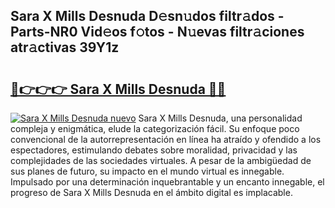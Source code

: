 ## Sara X Mills Desnuda D𝚎sn𝚞dos filtr𝚊dos - Parts-NR0 Vid𝚎os f𝚘tos - N𝚞evas filtr𝚊ciones atr𝚊ctivas 39Y1z

# <h2><a href="http://mbchi5o.tromn.icu/?c=Sara+X+Mills+Desnuda">🔗👉👉👉 Sara X Mills Desnuda 🔗🔗</a></h2>

[![Sara X Mills Desnuda nuevo](https://i.imgur.com/pEAQMta.gif)](http://mbchi5o.tromn.icu/?c=Sara+X+Mills+Desnuda)
Sara X Mills Desnuda, una personalidad compleja y enigmática, elude la categorización fácil. Su enfoque poco convencional de la autorrepresentación en línea ha atraído y ofendido a los espectadores, estimulando debates sobre moralidad, privacidad y las complejidades de las sociedades virtuales. A pesar de la ambigüedad de sus planes de futuro, su impacto en el mundo virtual es innegable. Impulsado por una determinación inquebrantable y un encanto innegable, el progreso de Sara X Mills Desnuda en el ámbito digital es implacable.
